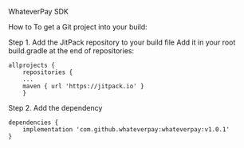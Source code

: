WhateverPay SDK 

How to
To get a Git project into your build:

Step 1. Add the JitPack repository to your build file
Add it in your root build.gradle at the end of repositories:

```
allprojects {
	repositories {
	...
	maven { url 'https://jitpack.io' }
	}

```
Step 2. Add the dependency
```
dependencies {
	implementation 'com.github.whateverpay:whateverpay:v1.0.1'
}
```
  
